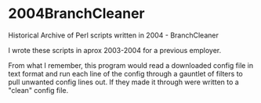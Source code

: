 # 2004BranchCleaner
Historical Archive of Perl scripts written in 2004 - BranchCleaner

I wrote these scripts in aprox 2003-2004 for a previous employer.

From what I remember, this program would read a downloaded config file in text format and run each line of the config through
a gauntlet of filters to pull unwanted config lines out. If they made it through were written to a "clean" config file.
